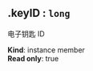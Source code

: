 <a name="module_miot/service/security--module.exports.ISecureKey+keyID"></a>

## .keyID : <code>long</code>
电子钥匙 ID

**Kind**: instance member  
**Read only**: true  
